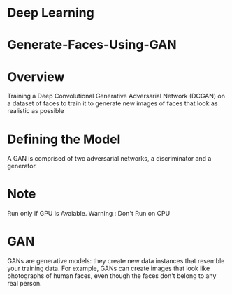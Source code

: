 # Deep Learning
# Generate-Faces-Using-GAN

# Overview
Training a Deep Convolutional Generative Adversarial Network (DCGAN) on a dataset of faces to train it to generate new images of faces that look as realistic as possible

# Defining the Model
A GAN is comprised of two adversarial networks, a discriminator and a generator.

# Note
Run only if GPU is Avaiable.
Warning : Don't Run on CPU

# GAN
GANs are generative models: they create new data instances that resemble your training data. 
For example, GANs can create images that look like photographs of human faces, even though the faces don't belong to any real person.

